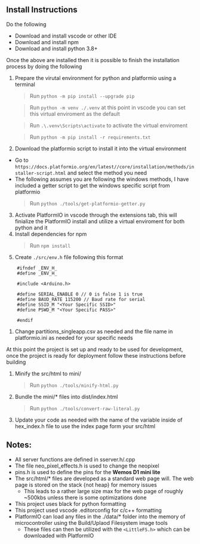 ## Install Instructions

Do the following

- Download and install vscode or other IDE
- Download and install npm
- Download and install python 3.8+

Once the above are installed then it is possible to finish the installation process by doing the following

1. Prepare the virutal environment for python and platformio using a terminal
    > Run ``python -m pip install --upgrade pip``

    > Run ``python -m venv ./.venv`` at this point in vscode you can set this virtual enviroment as the default

    > Run ``.\.venv\Scripts\activate`` to activate the virtual enviroment

    > Run ``python -m pip install -r requirements.txt``
2. Download the platformio script to install it into the virtual environment
  - Go to ``https://docs.platformio.org/en/latest//core/installation/methods/installer-script.html`` and select the method you need
  - The following assumes you are following the windows methods, I have included a getter script to get the windows specific script from platformio
    > Run ``python ./tools/get-platformio-getter.py``
3. Activate PlatformIO in vscode through the extensions tab, this will finialize the PlatformIO install and utilize a virtual enviroment for both python and it
4. Install dependencies for npm
    > Run ``npm install``
5. Create ``./src/env.h`` file following this format

```
    #ifndef _ENV_H_
    #define _ENV_H_

    #include <Arduino.h>

    #define SERIAL_ENABLE 0 // 0 is false 1 is true
    #define BAUD_RATE 115200 // Baud rate for serial
    #define SSID_M "<Your Specific SSID>"
    #define PSWD_M "<Your Specific PASS>"

    #endif
```

1. Change partitions_singleapp.csv as needed and the file name in platformio.ini as needed for your specific needs

At this point the project is set up and ready to be used for development, once the project is ready for deployment follow these instructions before building

1. Minify the src/html to mini/
    > Run ``python ./tools/minify-html.py``
2. Bundle the mini/* files into dist/index.html
    > Run ``python ./tools/convert-raw-literal.py``
3. Update your code as needed with the name of the variable inside of hex_index.h file to use the index page form your src/html

## Notes:
- All server functions are defined in sserver.h/.cpp
- The file neo_pixel_effects.h is used to change the neopixel
- pins.h is used to define the pins for the **Wemos D1 mini lite**
- The src/html/* files are developed as a standard web page will. The web page is stored on the stack {not heap} for memory issues
  - This leads to a rather large size max for the web page of roughly ~500kbs unless there is some optimizations done
- This project uses black for python formatting
- This project used vscode .editorconfig for c/c++ formatting
- PlatformIO can load any files in the ./data/* folder into the memory of microcontroller using the Build/Uplaod Filesystem image tools
  - These files can then be utilized with the ``<LittleFS.h>`` which can be downloaded with PlatformIO

